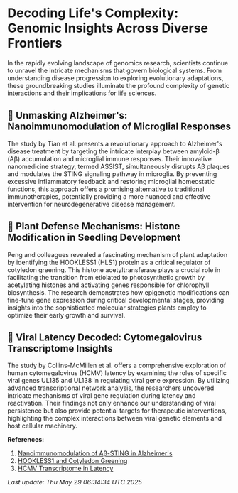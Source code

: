 # Decoding Life's Complexity: Genomic Insights Across Diverse Frontiers

In the rapidly evolving landscape of genomics research, scientists continue to unravel the intricate mechanisms that govern biological systems. From understanding disease progression to exploring evolutionary adaptations, these groundbreaking studies illuminate the profound complexity of genetic interactions and their implications for life sciences.

## 🧬 Unmasking Alzheimer's: Nanoimmunomodulation of Microglial Responses

The study by Tian et al. presents a revolutionary approach to Alzheimer's disease treatment by targeting the intricate interplay between amyloid-β (Aβ) accumulation and microglial immune responses. Their innovative nanomedicine strategy, termed ASSIST, simultaneously disrupts Aβ plaques and modulates the STING signaling pathway in microglia. By preventing excessive inflammatory feedback and restoring microglial homeostatic functions, this approach offers a promising alternative to traditional immunotherapies, potentially providing a more nuanced and effective intervention for neurodegenerative disease management.

## 🌱 Plant Defense Mechanisms: Histone Modification in Seedling Development

Peng and colleagues revealed a fascinating mechanism of plant adaptation by identifying the HOOKLESS1 (HLS1) protein as a critical regulator of cotyledon greening. This histone acetyltransferase plays a crucial role in facilitating the transition from etiolated to photosynthetic growth by acetylating histones and activating genes responsible for chlorophyll biosynthesis. The research demonstrates how epigenetic modifications can fine-tune gene expression during critical developmental stages, providing insights into the sophisticated molecular strategies plants employ to optimize their early growth and survival.

## 🦠 Viral Latency Decoded: Cytomegalovirus Transcriptome Insights

The study by Collins-McMillen et al. offers a comprehensive exploration of human cytomegalovirus (HCMV) latency by examining the roles of specific viral genes UL135 and UL138 in regulating viral gene expression. By utilizing advanced transcriptional network analysis, the researchers uncovered intricate mechanisms of viral gene regulation during latency and reactivation. Their findings not only enhance our understanding of viral persistence but also provide potential targets for therapeutic interventions, highlighting the complex interactions between viral genetic elements and host cellular machinery.

**References:**
1. [Nanoimmunomodulation of Aβ-STING in Alzheimer's](https://pubmed.ncbi.nlm.nih.gov/40434641/)
2. [HOOKLESS1 and Cotyledon Greening](https://pubmed.ncbi.nlm.nih.gov/40434642/)
3. [HCMV Transcriptome in Latency](https://pubmed.ncbi.nlm.nih.gov/40434638/)

*Last update: Thu May 29 06:34:34 UTC 2025*
